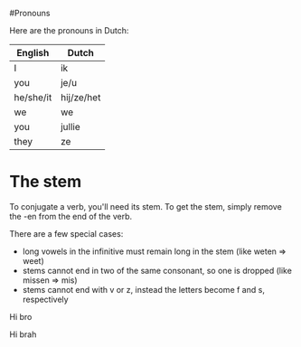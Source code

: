 #Pronouns

Here are the pronouns in Dutch:

English | Dutch
--------|-------
I | ik
you | je/u
he/she/it | hij/ze/het
we | we
you | jullie
they | ze

# The stem

To conjugate a verb, you'll need its stem. To get the stem, simply remove the -en from the end of the verb.

There are a few special cases:
* long vowels in the infinitive must remain long in the stem (like weten => weet)
* stems cannot end in two of the same consonant, so one is dropped (like missen => mis)
* stems cannot end with v or z, instead the letters become f and s, respectively

<div class="row" markdown="1">
<div class="col-md-6" markdown="1"><p>Hi bro</p></div>
<div class="col-md-6" markdown="1"><p>Hi brah</p></div>
</div>
